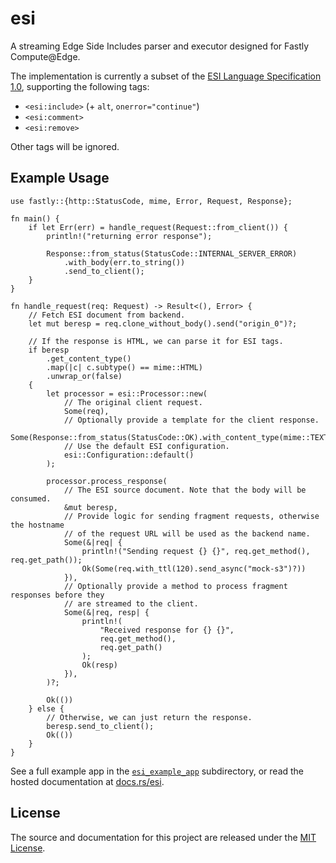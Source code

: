 # esi

A streaming Edge Side Includes parser and executor designed for Fastly Compute@Edge.

The implementation is currently a subset of the [ESI Language Specification 1.0](https://www.w3.org/TR/esi-lang/), supporting the following tags:

- `<esi:include>` (+ `alt`, `onerror="continue"`)
- `<esi:comment>`
- `<esi:remove>`

Other tags will be ignored.

## Example Usage

```rust,no_run
use fastly::{http::StatusCode, mime, Error, Request, Response};

fn main() {
    if let Err(err) = handle_request(Request::from_client()) {
        println!("returning error response");

        Response::from_status(StatusCode::INTERNAL_SERVER_ERROR)
            .with_body(err.to_string())
            .send_to_client();
    }
}

fn handle_request(req: Request) -> Result<(), Error> {
    // Fetch ESI document from backend.
    let mut beresp = req.clone_without_body().send("origin_0")?;

    // If the response is HTML, we can parse it for ESI tags.
    if beresp
        .get_content_type()
        .map(|c| c.subtype() == mime::HTML)
        .unwrap_or(false)
    {
        let processor = esi::Processor::new(
            // The original client request.
            Some(req),
            // Optionally provide a template for the client response.
            Some(Response::from_status(StatusCode::OK).with_content_type(mime::TEXT_HTML)),
            // Use the default ESI configuration.
            esi::Configuration::default()
        );

        processor.process_response(
            // The ESI source document. Note that the body will be consumed.
            &mut beresp,
            // Provide logic for sending fragment requests, otherwise the hostname
            // of the request URL will be used as the backend name.
            Some(&|req| {
                println!("Sending request {} {}", req.get_method(), req.get_path());
                Ok(Some(req.with_ttl(120).send_async("mock-s3")?))
            }),
            // Optionally provide a method to process fragment responses before they
            // are streamed to the client.
            Some(&|req, resp| {
                println!(
                    "Received response for {} {}",
                    req.get_method(),
                    req.get_path()
                );
                Ok(resp)
            }),
        )?;

        Ok(())
    } else {
        // Otherwise, we can just return the response.
        beresp.send_to_client();
        Ok(())
    }
}
```

See a full example app in the [`esi_example_app`](./esi_example_app/src/main.rs) subdirectory, or read the hosted documentation at [docs.rs/esi](https://docs.rs/esi).

## License

The source and documentation for this project are released under the [MIT License](LICENSE).
